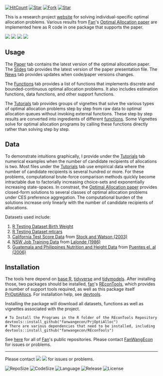[![HitCount](http://hits.dwyl.io/fanwangecon/PrjOptiAlloc.svg)](https://github.com/FanWangEcon/PrjOptiAlloc)  [![Star](https://img.shields.io/github/stars/fanwangecon/PrjOptiAlloc?style=social)](https://github.com/FanWangEcon/PrjOptiAlloc/stargazers) [![Fork](https://img.shields.io/github/forks/fanwangecon/PrjOptiAlloc?style=social)](https://github.com/FanWangEcon/PrjOptiAlloc/network/members) [![Star](https://img.shields.io/github/watchers/fanwangecon/PrjOptiAlloc?style=social)](https://github.com/FanWangEcon/PrjOptiAlloc/watchers)

This is a research project [website](https://fanwangecon.github.io/PrjOptiAlloc/) for solving individual-specific optimal allocation problems. Various results from [Fan](https://fanwangecon.github.io/)'s [Optimal Allocation paper](http://fanwangecon.github.io/assets/FanWang_OptimalTargetingQueue.pdf) are implemented here as R code in one package that supports the paper.

[![](https://img.shields.io/github/last-commit/fanwangecon/PrjOptiAlloc)](https://github.com/FanWangEcon/PrjOptiAlloc/commits/master) [![](https://img.shields.io/github/commit-activity/m/fanwangecon/PrjOptiAlloc)](https://github.com/FanWangEcon/PrjOptiAlloc/graphs/commit-activity) [![](https://img.shields.io/github/issues/fanwangecon/PrjOptiAlloc)](https://github.com/FanWangEcon/PrjOptiAlloc/issues) [![](https://img.shields.io/github/issues-pr/fanwangecon/PrjOptiAlloc)](https://github.com/FanWangEcon/PrjOptiAlloc/pulls)

## Usage

The [Paper](https://fanwangecon.github.io/assets/FanWang_OptimalTargetingQueue.pdf) tab contains the latest version of the optimal allocation paper. The [Slides](https://fanwangecon.github.io/assets/FanWang_OptimalTargetingQueue_Present.pdf) tab provides the latest version of the paper presentation file. The [News](https://fanwangecon.github.io/PrjOptiAlloc/news/index.html) tab provides updates when code/paper versions changes.

The [Functions](https://fanwangecon.github.io/PrjOptiAlloc/reference/index.html) tab provides a list of functions that implements discrete and bounded-continuous optimal allocation problems. It also includes estimation functions, data functions, and other support functions.

The [Tutorials](https://fanwangecon.github.io/PrjOptiAlloc/articles/index.html) tab provides groups of vignettes that solve the various types of optimal allocation problems step by step from raw data to optimal allocation queues without invoking external functions. These step by step results are converted into ingredients of different [functions](https://fanwangecon.github.io/PrjOptiAlloc/reference/index.html). Some Vignettes solve for optimal allocation programs by calling these functions directly rather than solving step by step.

## Data

To demonstrate intuitions graphically, I provide under the [Tutorials](https://fanwangecon.github.io/PrjOptiAlloc/articles/index.html) tab numerical examples when the number of candidate recipients of allocations is two. Most files under the [Tutorials](https://fanwangecon.github.io/PrjOptiAlloc/articles/index.html) tab use empirical data where the number of candidate recipients is several hundred or more. For these problems, computational brute-force comparison methods quickly become intractable due to factorially increasing choice-sets and exponentially increasing state-spaces. In constrast, the [Optimal Allocation paper](https://fanwangecon.github.io/assets/FanWang_OptimalTargetingQueue.pdf) provides closed-form solutions to several classes of optimal allocation problems under CES preference aggregation. The computational burden of the solutions increase only linearly with the number of candidate recipients of allocations.

Datasets used include:

1. [R Testing Dataset Birth Weight](https://fanwangecon.github.io/PrjOptiAlloc/reference/df_opt_birthwt.html)
2. [R Testing Dataset mtcars](https://stat.ethz.ch/R-manual/R-devel/library/datasets/html/mtcars.html)
3. [California Test Score Data](https://fanwangecon.github.io/PrjOptiAlloc/reference/df_opt_caschool.html) from [Stock and Watson (2003)](https://www.amazon.com/dp/B00XIGZW9W/ref=dp-kindle-redirect?_encoding=UTF8&btkr=1)
4. [NSW Job Training Data](https://fanwangecon.github.io/PrjOptiAlloc/reference/df_opt_caschool.html) from [Lalonde (1986)](https://www.jstor.org/stable/1806062?)
5. [Guatemala and Philippines Nutrition and Height Data](https://fanwangecon.github.io/PrjOptiAlloc/reference/df_opt_dtgch_aorig.html) from [Puentes el. al (2006)](https://www-sciencedirect-com.ezproxy.lib.uh.edu/science/article/pii/S1570677X16300107)

## Installation

The tools here depend on [base R](https://stat.ethz.ch/R-manual/R-devel/library/base/html/base-package.html), [tidyverse](https://www.tidyverse.org/) and [tidymodels](https://www.tidymodels.org/). After installing those, two packages should be installed, [fan](http://fanwangecon.github.io/)'s [REconTools](http://fanwangecon.github.io/REconTools/), which provides a number of support tools required, as well as this package itself [PrjOptiAllocs](http://fanwangecon.github.io/PrjOptiAlloc/). For installation help, see [devtools](http://r-pkgs.had.co.nz/intro.html).

Installing the package will download all datasets, functions as well as vignettes associated with the project.

```
# To Install the Programs in the R folder of the REconTools Repository
devtools::install_github("fanwangecon/PrjOptiAlloc")
# There are various dependencies that need to be installed, including
devtools::install_github("fanwangecon/REconTools")
```


See [here](https://github.com/FanWangEcon) for all of [Fan](https://fanwangecon.github.io/)'s public repositories. Please contact [FanWangEcon](https://fanwangecon.github.io/) for issues or problems.

<!--
# General Idea

We approach an estimation/allocation problem here is in three steps.

## 1.1 Causal Estimation

We estimate some causal relationship between individual specific allocable input $V_i$ and some outcome of interest. For example, we can estimate the relationship between nutritional supplements and height growth, the effect of a training program on employment chances, the relationship between teacher-student-ratio and test scores, or the effect of offering savings accounts to households in village economies. Finding causal estimates in reduced form or structural context is the main objective of most empirical papers. Generally, most research ends with finding what inputs/factors/policies matter, and how much they matter.

## 1.2 Optimal Allocation given Estimates

What are the allocative implications of the causal estimates and observables? One way to think about this is that we might want to randomize in order to estimate causal effects, but given our estimates, how should we allocate among heterogeneous individuals the finite resources that we found to be beneficial. A development Aid agency, an NGO or a government branch has limited budgets to purchase nutrition, to offer training spots, to hire additional teachers, and to offer savings account access to village households. How do we allocate resources, given resource constraints, heterogeneities across individuals, heterogeneous effects of treatment, and planner preferences and biases?

Using the optimal allocation theorems developed in [Fan](https://fanwangecon.github.io/)'s [Optimal Allocation paper](http://fanwangecon.github.io/assets/FanWang_OptimalTargetingQueue.pdf), it turns out, we can analytical solve for the individual allocation problem analytically. Various pages on the site provides tutorials and examples for different theorems.

# 2. Optimal Allocation

## 2.1 Optimal Targeting Queue

The key analytical concept that make the solutions possible is the Optimal Targeting Queue. It turns out, in both discrete and continuous cases, we can analytical solve for the optimal ranking in which individuals should receive allocations. This ranking, crucially, is invariant to resources. In the discrete cases, the ranking is the allocation. For example, for the binary allocation problem, the theorems will tell us, given the planner's preference for efficiency and equality, exactly who should be the first to receive a training opportunity, the 2nd, the 3rd, etc.

## 2.2 Optimal Targeting Queue and Knots

One might think the targeting queue concept is not relevant for the continuous problems, because there, we need to figure out how much to provide to each individual, not just who should receive first or second. But it turns out that for the continuous problem, the solution is to first analytically find who should be the first individual to receive allocations. Then, there is an analytical function that maps total resource available to how much this first recipient should optimally receive as total resource availability increase. This function, it turns out, is a linear spline, and each successive knot of the spline is where the next individual in the optimal targeting queue begins to receive allocations.

So we first find the optimal targeting queue of who should begin to receive first, second, and third. Then we find the optimal targeting knots associated with the targeting queue, which tells us how much resources is needed before an individual begins to receive. These two analytical sequences lead to analytical solutions to each individual's optimal allocation solution.

## 2.3 Brute-Force vs Analytical Solutions

While the brute-force computational problem is infeasible to solve, the analytical solutions are instantaneous to implement even as the number of candidate recipient of allocations increase to large $N$.

How to optimally allocate across individuals is a computationally difficult question to answer because if we want to allocate to $N$ individuals given $W$ units of resource, the choice set grows factorially with each additional individual, and the state space of the problem grows exponentially with each additional individual. How much the planner can allocate to each individual will be a function of the attributes of all other candidate recipients of allocations.

Trying to solve this problem using brute-force comparison of all possible allocations is computational infeasible even with very small $N$. For example, if we have 700 individuals and 200 training spots, the number of possible combinations is $\frac{700!}{(700=200)!200!}$. This number can not be calculated by normal programs, it is significantly large than $10^{308}$, which is the maximum number allowed by double precision.

# 3. Accessible Welfare Analysis

## 3.1 Allocation and Misallocation

With analytical results on what is optimal, we can also compute an interesting welfare measure, which the paper calls REV (resource equivalent variation).

Suppose there are 10 bottles of protein, and 5 kids. If we randomly allocate, 5 kids will get the proteins. There are $\frac{10!}{5!5!}=252$ combinations of allocations. The random allocation is one of these 252 allocations. The optimal allocation is also one of these 252 allocations. The chance that the random allocation is optimal is 1 out of 252.

But how far away is the random allocation away from the optimal? How much resource is wasted by not allocating more optimally?

## 3.2 Resource Equivalent Variation

To address this, we can use expenditure minimization. We can evaluate the utility of the planner given planner preferences at the observed allocations. Then we can solve for how much less resources is needed to achieve the same level of planner utility if we were allocating optimally? This is an analytical object because it is a function of the analytical optimal targeting queue.

For the example here, we had 5 bottles, perhaps the planner have the same utility (given the equality of efficiency objective it has) if only 2 bottles were offered to the top 2 ranked individuals on the targeting queue. REV in this case would be $\frac{5-2}{5}=0.6$. 60 percent of the resource, we can say, is misallocated.

The exciting thing here is that welfare calculation traditionally has been mainly a tool/concept that macro-economists use. The dominant concept is CEV (consumption equivalent variation). REV is applying in some sense a similar idea, but now to wide swaths of reduced form empirical estimation results. As a simple post estimation command, empirical researchers can evaluate the welfare implications of the observables they see given they estimates they find.

## 3.3 From the Utilitarian to the Rawlsian

For the more equality focused planner, the top two ranked could be the two kids who were be expected to be the shortest without the nutrition. For the more efficiency minded planner, the top two ranked could be the two kids for whom additional nutrient have the greatest marginal effects. As we shift along the  preference spectrum from the Utilitarian to the Rawlsian, the rankings of each of the 10 individuals on the optimal targeting queue shift.

# 4 Optimal Allocation Discrete Problems

## 4.1 Binary Allocations

This works out the binary allocation problem using the *mtcars* dateaset.

1. [**line by line vignette**](https://fanwangecon.github.io/PrjOptiAlloc/articles/ffv_opt_sobin_rkone_allrw_car.html): data to estimation to optimal allocation to planner preference to gini

## 4.2 Discrete Allocation

This works out the discrete allocation problem using the *caschool* dataset. We study allocating additional (homogeneous) teachers to schools.

1. [**line by line vignette**](https://fanwangecon.github.io/PrjOptiAlloc/articles/ffv_opt_sodis_rkone_casch_allrw.html): data to estimation to optimal allocation with various planner preference
2. [**call functions vignette**](https://fanwangecon.github.io/PrjOptiAlloc/articles/ffv_opt_sodis_rkone_casch_allfn.html): shorter file that calls functions in */R* folder.

## 4.3 Allocation Examples

1. [**Wage and Job Training vignette**](https://fanwangecon.github.io/PrjOptiAlloc/articles/ffv_opt_sobin_rkone_allrw_training_wage.html)
2. [**Employment and Job Training vignette**](https://fanwangecon.github.io/PrjOptiAlloc/articles/ffv_opt_sobin_rkone_allfc_training_logit.html)
3. [**Birth Weight and Doctor's Visits vignette**](https://fanwangecon.github.io/PrjOptiAlloc/articles/ffv_opt_sobin_rkone_allrw_wgt.html)

# 5 Optimal Allocation Continuous Linear Problems

Linear Optimal Allocations for the *N_i* and *H_i* problem. Optimal constrained resource allocation given continuous linear estimation results. The continuous linear estimation results could be based on causal reduced form estimation, or production function estimation results.

## 5.1 Allocation Function

Taking estimation results as function parameters, we solve the optimal allocation problem using the function below.

1. [**function reference**](https://fanwangecon.github.io/PrjOptiAlloc/reference/ffp_opt_solin_relow.html): solves optimal allocations given linear estimates
2. [**function testing vignette**](https://fanwangecon.github.io/PrjOptiAlloc/articles/ffv_opt_solin_relow.html): illustrate function math steps

## 5.2 Allocation Start to End

Here, to illustrate all steps, we start from loading in data, estimate, allocate and analyze. This is the full vignette that shows all steps to. The steps here become three parts. First, get estimates from estimation function from some existing research project. Second, use our [optimal allocation function](https://fanwangecon.github.io/PrjOptiAlloc/articles/ffv_opt_solin_relow.html)/algoritm given estimation results. Third, analyze allocation results's implications for equality of allocations.

These functions show in practice how the various tools can be used in sequence to solve and anlyze the optimal allocation problem.

1. [**line by line**](https://fanwangecon.github.io/PrjOptiAlloc/articles/ffv_opt_solin_relow_allrw.html): data to estimation to optimal allocation to planner preference to gini
2. [**call functions**](https://fanwangecon.github.io/PrjOptiAlloc/articles/ffv_opt_solin_relow_allfn.html): from data to gini call functions calling various functions in sequence.

## 5.3 Saved Allocation Examples

To make the allocation results transparent, we store example allocation results from the [Height and Protein](https://fanwangecon.github.io/PrjOptiAlloc/reference/ffy_opt_dtgch_cbem4.html) data, which has slightly more than 1000 observations.

1. [**data reference**](https://fanwangecon.github.io/PrjOptiAlloc/reference/df_opt_dtgch_cbem4_rrlop.html): reference file describing example allocation data.
2. [**rda data file**](https://github.com/FanWangEcon/PrjOptiAlloc/blob/master/data/df_opt_dtgch_cbem4_rrlop.rda): download the rda datafile and open in R to review example allocation results

# 6 Optimal Allocation Decreasing Returns Log Linear Problem

Decreasing returns, log linear problem solutions.

1. [**bisection testing vignette**](https://fanwangecon.github.io/PrjOptiAlloc/reference/ffv_opt_solog_bisec_allrw.html): solves optimal allocations given linear estimates
2. [**nutrition allocation vignette**](https://fanwangecon.github.io/PrjOptiAlloc/articles/ffv_opt_solog_asame_allrw.html): illustrate function math steps

# 7 Support Files

## 7.1 Generate Regression Results Examples

First, we generate some regression results. These provide the optimal allocation problems with parameter inputs.

1. **Height and Protein**: linear and log linear production function
    - Data generation function: [reference](https://fanwangecon.github.io/PrjOptiAlloc/reference/ffy_opt_dtgch_cbem4.html) \| [save data vignette](https://fanwangecon.github.io/PrjOptiAlloc/articles/ffv_opt_dtgch_cbem4.html)
    - Saved data file: [reference](https://fanwangecon.github.io/PrjOptiAlloc/reference/df_opt_dtgch_cbem4.html) \| [data file](https://github.com/FanWangEcon/PrjOptiAlloc/blob/master/data/df_opt_dtgch_cbem4.rda)

## 7.2 Allocation Distributional Analysis

1. **Planner Preference and Gini**: variety of planner elasticity and resulting allocation gini
    - Data generation function: [reference](https://fanwangecon.github.io/PrjOptiAlloc/reference/ffp_opt_anlyz_rhgin.html) \| [save data vignette](https://fanwangecon.github.io/PrjOptiAlloc/articles/ffv_opt_anlyz_rhgin.html)
    - Saved example (height linear) allocations: [reference](https://fanwangecon.github.io/PrjOptiAlloc/reference/df_opt_dtgch_cbem4_rrlop_allrh.html) \| [data file](https://github.com/FanWangEcon/PrjOptiAlloc/blob/master/data/df_opt_dtgch_cbem4_rrlop_allrh.rda)
    - Saved example (height linear) gini: [reference](https://fanwangecon.github.io/PrjOptiAlloc/reference/df_opt_dtgch_cbem4_rrlop_argin.html) \| [data file](https://github.com/FanWangEcon/PrjOptiAlloc/blob/master/data/df_opt_dtgch_cbem4_rrlop_argin.rda) -->


----
Please contact [![](https://img.shields.io/github/followers/fanwangecon?label=FanWangEcon&style=social)](https://github.com/FanWangEcon) [![](https://img.shields.io/twitter/follow/fanwangecon?label=%20&style=social)](https://twitter.com/fanwangecon) for issues or problems.

![RepoSize](https://img.shields.io/github/repo-size/fanwangecon/PrjOptiAlloc)
![CodeSize](https://img.shields.io/github/languages/code-size/fanwangecon/PrjOptiAlloc)
![Language](https://img.shields.io/github/languages/top/fanwangecon/PrjOptiAlloc)
![Release](https://img.shields.io/github/downloads/fanwangecon/PrjOptiAlloc/total)
![License](https://img.shields.io/github/license/fanwangecon/PrjOptiAlloc)

